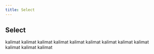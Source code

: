 ```yaml
---
title: Select
---
```


## Select

kalimat kalimat
kalimat kalimat
kalimat kalimat
kalimat kalimat
kalimat kalimat
kalimat kalimat
